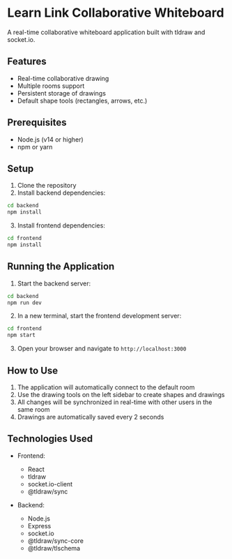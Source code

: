 # Learn Link Collaborative Whiteboard

A real-time collaborative whiteboard application built with tldraw and socket.io.

## Features

- Real-time collaborative drawing
- Multiple rooms support
- Persistent storage of drawings
- Default shape tools (rectangles, arrows, etc.)

## Prerequisites

- Node.js (v14 or higher)
- npm or yarn

## Setup

1. Clone the repository
2. Install backend dependencies:
```bash
cd backend
npm install
```

3. Install frontend dependencies:
```bash
cd frontend
npm install
```

## Running the Application

1. Start the backend server:
```bash
cd backend
npm run dev
```

2. In a new terminal, start the frontend development server:
```bash
cd frontend
npm start
```

3. Open your browser and navigate to `http://localhost:3000`

## How to Use

1. The application will automatically connect to the default room
2. Use the drawing tools on the left sidebar to create shapes and drawings
3. All changes will be synchronized in real-time with other users in the same room
4. Drawings are automatically saved every 2 seconds

## Technologies Used

- Frontend:
  - React
  - tldraw
  - socket.io-client
  - @tldraw/sync

- Backend:
  - Node.js
  - Express
  - socket.io
  - @tldraw/sync-core
  - @tldraw/tlschema